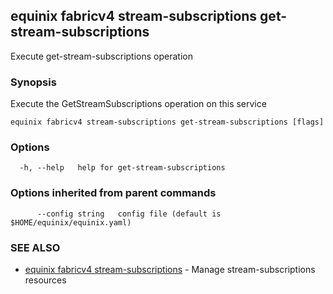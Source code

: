 ## equinix fabricv4 stream-subscriptions get-stream-subscriptions

Execute get-stream-subscriptions operation

### Synopsis

Execute the GetStreamSubscriptions operation on this service

```
equinix fabricv4 stream-subscriptions get-stream-subscriptions [flags]
```

### Options

```
  -h, --help   help for get-stream-subscriptions
```

### Options inherited from parent commands

```
      --config string   config file (default is $HOME/equinix/equinix.yaml)
```

### SEE ALSO

* [equinix fabricv4 stream-subscriptions](equinix_fabricv4_stream-subscriptions.md)	 - Manage stream-subscriptions resources

